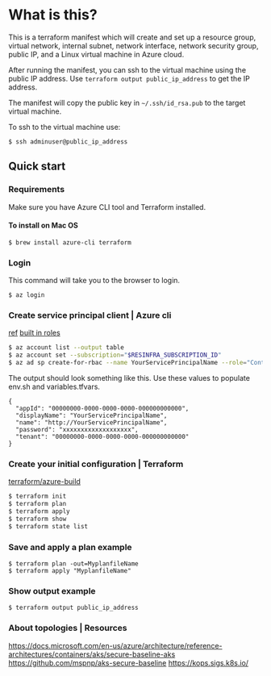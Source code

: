 # What is this?
This is a terraform manifest which will create and set up a resource group, virtual network, 
internal subnet, network interface, network security group, public IP, and a Linux virtual machine in Azure cloud.

After running the manifest, you can ssh to the virtual machine using the public IP address. 
Use `terraform output public_ip_address` to get the IP address.

The manifest will copy the public key in `~/.ssh/id_rsa.pub` to the target virtual machine.

To ssh to the virtual machine use:
```
$ ssh adminuser@public_ip_address
```

## Quick start

### Requirements
Make sure you have Azure CLI tool and Terraform installed. 

#### To install on Mac OS
```
$ brew install azure-cli terraform
```

### Login
This command will take you to the browser to login.
```
$ az login
```

### Create service principal client | Azure cli
[ref](https://registry.terraform.io/providers/hashicorp/azurerm/latest/docs/guides/service_principal_client_secret)
[built in roles](https://docs.microsoft.com/en-gb/azure/role-based-access-control/built-in-roles)
```bash
$ az account list --output table
$ az account set --subscription="$RESINFRA_SUBSCRIPTION_ID"
$ az ad sp create-for-rbac --name YourServicePrincipalName --role="Contributor" --scopes="/subscriptions/$RESINFRA_SUBSCRIPTION_ID"
```

The output should look something like this. Use these values to populate env.sh and variables.tfvars.
```
{
  "appId": "00000000-0000-0000-0000-000000000000",
  "displayName": "YourServicePrincipalName",
  "name": "http://YourServicePrincipalName",
  "password": "xxxxxxxxxxxxxxxxxxx",
  "tenant": "00000000-0000-0000-0000-000000000000"
}
```

### Create your initial configuration | Terraform
[terraform/azure-build](https://learn.hashicorp.com/tutorials/terraform/azure-build)

```bash
$ terraform init
$ terraform plan
$ terraform apply
$ terraform show
$ terraform state list
```

### Save and apply a plan example
``` 
$ terraform plan -out=MyplanfileName
$ terraform apply "MyplanfileName"
```

### Show output example

```
$ terraform output public_ip_address
```

### About topologies | Resources
https://docs.microsoft.com/en-us/azure/architecture/reference-architectures/containers/aks/secure-baseline-aks
https://github.com/mspnp/aks-secure-baseline
https://kops.sigs.k8s.io/